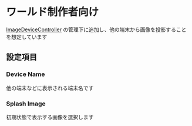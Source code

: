 # ワールド制作者向け

[ImageDeviceController](/docs/Packages/ImageDeviceController/) の管理下に追加し、他の端末から画像を投影することを想定しています

## 設定項目

### Device Name

他の端末などに表示される端末名です

### Splash Image

初期状態で表示する画像を選択します
